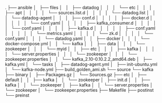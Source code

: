 .
├── ansible
│   ├── files
│   │   ├── datadog
│   │   │   └── etc
│   │   │       ├── apt
│   │   │       │   └── sources.list.d
│   │   │       │       └── datadog.list
│   │   │       └── datadog-agent
│   │   │           ├── conf.d
│   │   │           │   ├── docker.d
│   │   │           │   │   └── conf.yaml
│   │   │           │   ├── kafka_consumer.d
│   │   │           │   │   └── conf.yaml
│   │   │           │   ├── kafka.d
│   │   │           │   │   ├── conf.yaml
│   │   │           │   │   └── metrics.yaml
│   │   │           │   └── zk.d
│   │   │           │       └── conf.yaml
│   │   │           └── datadog.yaml
│   │   ├── docker
│   │   │   └── docker-compose.yml
│   │   └── kafka
│   │       ├── data
│   │       │   └── zookeeper
│   │       │       └── myid
│   │       ├── etc
│   │       │   ├── kafka
│   │       │   │   └── server.properties
│   │       │   └── zookeeper
│   │       │       └── zookeeper.properties
│   │       └── kafka_2.10-0.10.2.2_amd64.deb
│   ├── kafka.yml
│   └── tasks
│       ├── datadog-agent.yml
│       ├── init-ubuntu.yml
│       └── kafka-node.yml
├── build_golden_ami.sh
└── source
    └── kafka
        ├── binary
        │   ├── Packages.gz
        │   └── Sources.gz
        ├── etc
        │   ├── default
        │   │   ├── kafka
        │   │   └── zookeeper
        │   ├── init.d
        │   │   ├── kafka
        │   │   └── zookeeper
        │   ├── kafka
        │   │   └── server.properties
        │   └── zookeeper
        │       └── zookeeper.properties
        ├── Makefile
        ├── postinst
        └── preinst
